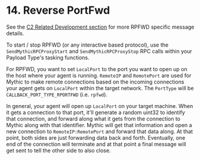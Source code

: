 # 14. Reverse PortFwd

See the [C2 Related Development section](../c2-related-development/agent-side-coding/rpfwd.md) for more RPFWD specific message details.

To start / stop RPFWD (or any interactive based protocol), use the `SendMythicRPCProxyStart` and `SendMythicRPCProxyStop` RPC calls within your Payload Type's tasking functions.

For RPFWD, you want to set `LocalPort` to the port you want to open up on the host where your agent is running. `RemoteIP` and `RemotePort` are used for Mythic to make remote connections based on the incoming connections your agent gets on `LocalPort` within the target network. The `PortType` will be `CALLBACK_PORT_TYPE_RPORTFWD` (i.e. `rpfwd`).

In general, your agent will open up `LocalPort` on your target machine. When it gets a connection to that port, it'll generate a random uint32 to identify that connection, and forward along what it gets from the connection to Mythic along with that identifier. Mythic will get that information and open a new connection to `RemoteIP:RemotePort` and forward that data along. At that point, both sides are just forwarding data back and forth. Eventually, one end of the connection will terminate and at that point a final message will get sent to tell the other side to also close.
